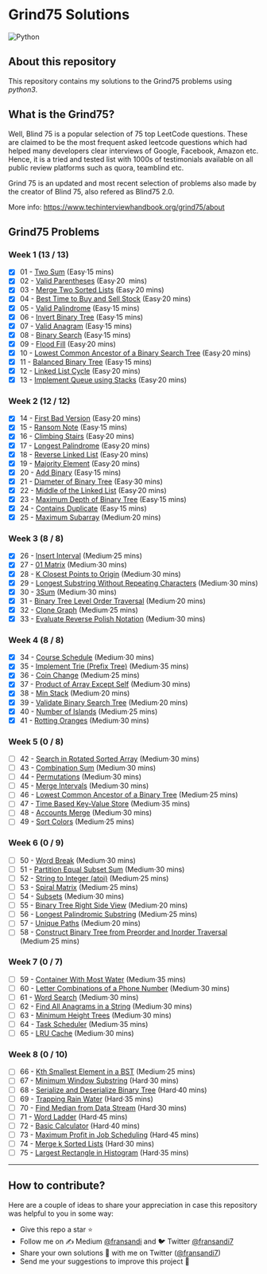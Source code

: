 # Grind75 Solutions

![Python](https://img.shields.io/badge/Python-3776AB?style=for-the-badge&logo=python&logoColor=white)

## About this repository

This repository contains my solutions to the Grind75 problems using _python3_.

## What is the Grind75?

Well, Blind 75 is a popular selection of 75 top LeetCode questions. These are claimed to be the most frequent asked leetcode questions which had helped many developers clear interviews of Google, Facebook, Amazon etc. Hence, it is a tried and tested list with 1000s of testimonials available on all public review platforms such as quora, teamblind etc.

Grind 75 is an updated and most recent selection of problems also made by the creator of Blind 75, also refered as Blind75 2.0.

More info: https://www.techinterviewhandbook.org/grind75/about

## Grind75 Problems

### Week 1 (13 / 13)

- [x] 01 - [Two Sum](https://leetcode.com/problems/two-sum) (Easy·15 mins)
- [x] 02 - [Valid Parentheses](https://leetcode.com/problems/valid-parentheses) (Easy·20  mins)
- [x] 03 - [Merge Two Sorted Lists](https://leetcode.com/problems/merge-two-sorted-lists) (Easy·20 mins)
- [x] 04 - [Best Time to Buy and Sell Stock](https://leetcode.com/problems/best-time-to-buy-and-sell-stock) (Easy·20 mins)
- [x] 05 - [Valid Palindrome](https://leetcode.com/problems/valid-palindrome) (Easy·15 mins)
- [x] 06 - [Invert Binary Tree](https://leetcode.com/problems/invert-binary-tree) (Easy·15 mins)
- [x] 07 - [Valid Anagram](https://leetcode.com/problems/valid-anagram) (Easy·15 mins)
- [x] 08 - [Binary Search](https://leetcode.com/problems/binary-search) (Easy·15 mins)
- [x] 09 - [Flood Fill](https://leetcode.com/problems/flood-fill) (Easy·20 mins)
- [x] 10 - [Lowest Common Ancestor of a Binary Search Tree](https://leetcode.com/problems/lowest-common-ancestor-of-a-binary-search-tree) (Easy·20 mins)
- [x] 11 - [Balanced Binary Tree](https://leetcode.com/problems/balanced-binary-tree) (Easy·15 mins)
- [x] 12 - [Linked List Cycle](https://leetcode.com/problems/linked-list-cycle) (Easy·20 mins)
- [x] 13 - [Implement Queue using Stacks](https://leetcode.com/problems/implement-queue-using-stacks) (Easy·20 mins)

### Week 2 (12 / 12)

- [x] 14 - [First Bad Version](https://leetcode.com/problems/first-bad-version) (Easy·20 mins)
- [x] 15 - [Ransom Note](https://leetcode.com/problems/ransom-note) (Easy·15 mins)
- [x] 16 - [Climbing Stairs](https://leetcode.com/problems/climbing-stairs) (Easy·20 mins)
- [x] 17 - [Longest Palindrome](https://leetcode.com/problems/longest-palindrome) (Easy·20 mins)
- [x] 18 - [Reverse Linked List](https://leetcode.com/problems/reverse-linked-list) (Easy·20 mins)
- [x] 19 - [Majority Element](https://leetcode.com/problems/majority-element) (Easy·20 mins)
- [x] 20 - [Add Binary](https://leetcode.com/problems/add-binary) (Easy·15 mins)
- [x] 21 - [Diameter of Binary Tree](https://leetcode.com/problems/diameter-of-binary-tree) (Easy·30 mins)
- [x] 22 - [Middle of the Linked List](https://leetcode.com/problems/middle-of-the-linked-list) (Easy·20 mins)
- [x] 23 - [Maximum Depth of Binary Tree](https://leetcode.com/problems/maximum-depth-of-binary-tree) (Easy·15 mins)
- [x] 24 - [Contains Duplicate](https://leetcode.com/problems/contains-duplicate) (Easy·15 mins)
- [x] 25 - [Maximum Subarray](https://leetcode.com/problems/maximum-subarray) (Medium·20 mins)

### Week 3 (8 / 8)

- [x] 26 - [Insert Interval](https://leetcode.com/problems/insert-interval) (Medium·25 mins)
- [x] 27 - [01 Matrix](https://leetcode.com/problems/01-matrix) (Medium·30 mins)
- [x] 28 - [K Closest Points to Origin](https://leetcode.com/problems/k-closest-points-to-origin) (Medium·30 mins)
- [x] 29 - [Longest Substring Without Repeating Characters](https://leetcode.com/problems/longest-substring-without-repeating-characters) (Medium·30 mins)
- [x] 30 - [3Sum](https://leetcode.com/problems/3sum) (Medium·30 mins)
- [x] 31 - [Binary Tree Level Order Traversal](https://leetcode.com/problems/binary-tree-level-order-traversal) (Medium·20 mins)
- [x] 32 - [Clone Graph](https://leetcode.com/problems/clone-graph) (Medium·25 mins)
- [x] 33 - [Evaluate Reverse Polish Notation](https://leetcode.com/problems/evaluate-reverse-polish-notation) (Medium·30 mins)

### Week 4 (8 / 8)

- [x] 34 - [Course Schedule](https://leetcode.com/problems/course-schedule) (Medium·30 mins)
- [x] 35 - [Implement Trie (Prefix Tree)](https://leetcode.com/problems/implement-trie-prefix-tree) (Medium·35 mins)
- [x] 36 - [Coin Change](https://leetcode.com/problems/coin-change) (Medium·25 mins)
- [x] 37 - [Product of Array Except Self](https://leetcode.com/problems/product-of-array-except-self) (Medium·30 mins)
- [x] 38 - [Min Stack](https://leetcode.com/problems/min-stack) (Medium·20 mins)
- [x] 39 - [Validate Binary Search Tree](https://leetcode.com/problems/validate-binary-search-tree) (Medium·20 mins)
- [x] 40 - [Number of Islands](https://leetcode.com/problems/number-of-islands) (Medium·25 mins)
- [x] 41 - [Rotting Oranges](https://leetcode.com/problems/rotting-oranges) (Medium·30 mins)

### Week 5 (0 / 8)

- [ ] 42 - [Search in Rotated Sorted Array](https://leetcode.com/problems/search-in-rotated-sorted-array) (Medium·30 mins)
- [ ] 43 - [Combination Sum](https://leetcode.com/problems/combination-sum) (Medium·30 mins)
- [ ] 44 - [Permutations](https://leetcode.com/problems/permutations) (Medium·30 mins)
- [ ] 45 - [Merge Intervals](https://leetcode.com/problems/merge-intervals) (Medium·30 mins)
- [ ] 46 - [Lowest Common Ancestor of a Binary Tree](https://leetcode.com/problems/lowest-common-ancestor-of-a-binary-tree) (Medium·25 mins)
- [ ] 47 - [Time Based Key-Value Store](https://leetcode.com/problems/time-based-key-value-store) (Medium·35 mins)
- [ ] 48 - [Accounts Merge](https://leetcode.com/problems/accounts-merge) (Medium·30 mins)
- [ ] 49 - [Sort Colors](https://leetcode.com/problems/sort-colors) (Medium·25 mins)

### Week 6 (0 / 9)

- [ ] 50 - [Word Break](https://leetcode.com/problems/word-break) (Medium·30 mins)
- [ ] 51 - [Partition Equal Subset Sum](https://leetcode.com/problems/partition-equal-subset-sum) (Medium·30 mins)
- [ ] 52 - [String to Integer (atoi)](https://leetcode.com/problems/string-to-integer-atoi) (Medium·25 mins)
- [ ] 53 - [Spiral Matrix](https://leetcode.com/problems/spiral-matrix) (Medium·25 mins)
- [ ] 54 - [Subsets](https://leetcode.com/problems/subsets) (Medium·30 mins)
- [ ] 55 - [Binary Tree Right Side View](https://leetcode.com/problems/binary-tree-right-side-view) (Medium·20 mins)
- [ ] 56 - [Longest Palindromic Substring](https://leetcode.com/problems/longest-palindromic-substring) (Medium·25 mins)
- [ ] 57 - [Unique Paths](https://leetcode.com/problems/unique-paths) (Medium·20 mins)
- [ ] 58 - [Construct Binary Tree from Preorder and Inorder Traversal](https://leetcode.com/problems/construct-binary-tree-from-preorder-and-inorder-traversal) (Medium·25 mins)

### Week 7 (0 / 7)

- [ ] 59 - [Container With Most Water](https://leetcode.com/problems/container-with-most-water) (Medium·35 mins)
- [ ] 60 - [Letter Combinations of a Phone Number](https://leetcode.com/problems/letter-combinations-of-a-phone-number) (Medium·30 mins)
- [ ] 61 - [Word Search](https://leetcode.com/problems/word-search) (Medium·30 mins)
- [ ] 62 - [Find All Anagrams in a String](https://leetcode.com/problems/find-all-anagrams-in-a-string) (Medium·30 mins)
- [ ] 63 - [Minimum Height Trees](https://leetcode.com/problems/minimum-height-trees) (Medium·30 mins)
- [ ] 64 - [Task Scheduler](https://leetcode.com/problems/task-scheduler) (Medium·35 mins)
- [ ] 65 - [LRU Cache](https://leetcode.com/problems/lru-cache) (Medium·30 mins)

### Week 8 (0 / 10)

- [ ] 66 - [Kth Smallest Element in a BST](https://leetcode.com/problems/kth-smallest-element-in-a-bst) (Medium·25 mins)
- [ ] 67 - [Minimum Window Substring](https://leetcode.com/problems/minimum-window-substring) (Hard·30 mins)
- [ ] 68 - [Serialize and Deserialize Binary Tree](https://leetcode.com/problems/serialize-and-deserialize-binary-tree) (Hard·40 mins)
- [ ] 69 - [Trapping Rain Water](https://leetcode.com/problems/trapping-rain-water) (Hard·35 mins)
- [ ] 70 - [Find Median from Data Stream](https://leetcode.com/problems/find-median-from-data-stream) (Hard·30 mins)
- [ ] 71 - [Word Ladder](https://leetcode.com/problems/word-ladder) (Hard·45 mins)
- [ ] 72 - [Basic Calculator](https://leetcode.com/problems/basic-calculator) (Hard·40 mins)
- [ ] 73 - [Maximum Profit in Job Scheduling](https://leetcode.com/problems/maximum-profit-in-job-scheduling) (Hard·45 mins)
- [ ] 74 - [Merge k Sorted Lists](https://leetcode.com/problems/merge-k-sorted-lists) (Hard·30 mins)
- [ ] 75 - [Largest Rectangle in Histogram](https://leetcode.com/problems/largest-rectangle-in-histogram) (Hard·35 mins)

---

## How to contribute?

Here are a couple of ideas to share your appreciation in case this repository was helpful to you in some way:

- Give this repo a star ⭐
- Follow me on ✍️ Medium [@fransandi](https://medium.com/@fransandi) and 🐦 Twitter [@fransandi7](https://twitter.com/fransandi7)
- Share your own solutions 💬 with me on Twitter ([@fransandi7](https://twitter.com/fransandi7))
- Send me your suggestions to improve this project 🚀
